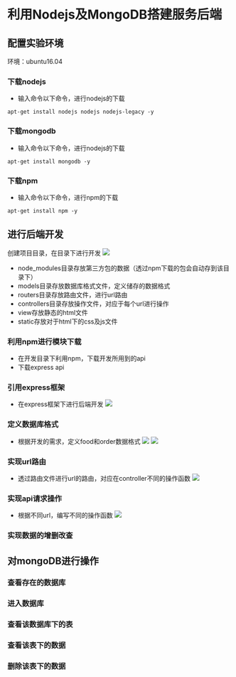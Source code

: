 # 利用Nodejs及MongoDB搭建服务后端

## 配置实验环境
环境：ubuntu16.04
### 下载nodejs
- 输入命令以下命令，进行nodejs的下载
```
apt-get install nodejs nodejs nodejs-legacy -y
```
### 下载mongodb
- 输入命令以下命令，进行nodejs的下载
```
apt-get install mongodb -y
```
### 下载npm
- 输入命令以下命令，进行npm的下载
```
apt-get install npm -y
```

## 进行后端开发
创建项目目录，在目录下进行开发
![](images/project_directory.png)
- node_modules目录存放第三方包的数据（透过npm下载的包会自动存到该目录下）
- models目录存放数据库格式文件，定义储存的数据格式
- routers目录存放路由文件，进行url路由
- controllers目录存放操作文件，对应于每个url进行操作
- view存放静态的html文件
- static存放对于html下的css及js文件
### 利用npm进行模块下载
- 在开发目录下利用npm，下载开发所用到的api
- 下载express api
### 引用express框架
- 在express框架下进行后端开发
![](images/use_express.png)
### 定义数据库格式
- 根据开发的需求，定义food和order数据格式
![](images/food_model.png)
![](images/order_model.png)
### 实现url路由
- 透过路由文件进行url的路由，对应在controller不同的操作函数
![](images/router_file.png)
### 实现api请求操作
- 根据不同url，编写不同的操作函数
![](images/url_action.png)
### 实现数据的增删改查


## 对mongoDB进行操作
### 查看存在的数据库
### 进入数据库
### 查看该数据库下的表
### 查看该表下的数据
### 删除该表下的数据

